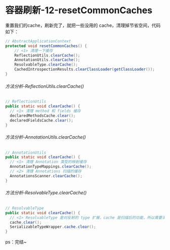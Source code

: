 # 容器刷新-12-resetCommonCaches

重置我们的cache，刷新完了，就把一些没用的 cache，清理掉节省空间，代码如下：

```java
// AbstractApplicationContext
protected void resetCommonCaches() {
	// <1> 清理一下缓存
	ReflectionUtils.clearCache();
	AnnotationUtils.clearCache();
	ResolvableType.clearCache();
	CachedIntrospectionResults.clearClassLoader(getClassLoader());
}
```

######  方法分析-ReflectionUtils.clearCache()

```java
// ReflectionUtils
public static void clearCache() {
  // <1> 清理 method 和 fields 缓存
  declaredMethodsCache.clear();
  declaredFieldsCache.clear();
}
```

###### 方法分析-AnnotationUtils.clearCache()

```java
// AnnotationUtils
public static void clearCache() {
  // <1> 清理 Annotation 类型的映射缓存
  AnnotationTypeMappings.clearCache();
  // <2> 清理 Annotations 扫描的缓存
  AnnotationsScanner.clearCache();
}
```

###### 方法分析-ResolvableType.clearCache()

```java
// ResolvableType
public static void clearCache() {
  // <1> ResolvableType 是对反射的 type 扩展，cache 是扫描后的功能，所以需要清理
  cache.clear();
  SerializableTypeWrapper.cache.clear();
}
```



ps：完结~